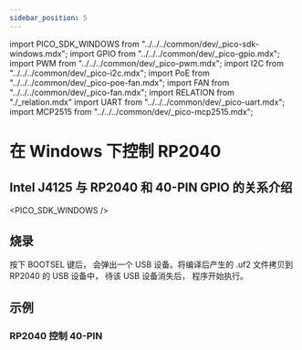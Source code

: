 ```yaml
---
sidebar_position: 5
---
```


import PICO_SDK_WINDOWS from "../../../common/dev/\_pico-sdk-windows.mdx";
import GPIO from "../../../common/dev/\_pico-gpio.mdx";
import PWM from "../../../common/dev/\_pico-pwm.mdx";
import I2C from "../../../common/dev/\_pico-i2c.mdx";
import PoE from "../../../common/dev/\_pico-poe-fan.mdx";
import FAN from "../../../common/dev/\_pico-fan.mdx";
import RELATION from "./\_relation.mdx"
import UART from "../../../common/dev/\_pico-uart.mdx";
import MCP2515 from "../../../common/dev/\_pico-mcp2515.mdx";

# 在 Windows 下控制 RP2040

## Intel J4125 与 RP2040 和 40-PIN GPIO 的关系介绍

<RELATION />

<PICO_SDK_WINDOWS />

## 烧录

按下 BOOTSEL 键后， 会弹出一个 USB 设备。将编译后产生的 .uf2 文件拷贝到 RP2040 的 USB 设备中， 待该 USB 设备消失后， 程序开始执行。

## 示例

### RP2040 控制 40-PIN

<Tabs queryString="type">
    <TabItem value="GPIO">
       <GPIO flash_url="./flash" gpio_definition="./gpio" product_name="Radxa X4"  led_pin="PIN_5" platform="Windows" />
    </TabItem>
    <TabItem value="I2C">
        <I2C flash_url="./flash" product_name="Radxa X4"  scl_pin="PIN_5" sda_pin="PIN_3" platform="Windows" />
    </TabItem>
    <TabItem value="MCP2515">
        <MCP2515 flash_url="./flash" product_name="Radxa X4"  spi_sck="PIN_13" spi_rx="PIN_7" spi_tx="PIN_15" spi_cs="PIN_11" platform="Linux" />
    </TabItem>
     <TabItem value="PWM">
       <PWM flash_url="./flash" product_name="Radxa X4" led_pin="PIN_5" platform="Windows" />
    </TabItem>
     <TabItem value="PoE FAN">
       <PoE flash_url="./flash" product_name="Radxa X4" poe_name="瑞莎 25W PoE+ HAT X4 专用款" poe_img="/img/x/x4/25w_poe_plus_for_x4_04.webp" platform="Windows" />
    </TabItem>
     <TabItem value="UART">
      <UART flash_url="./flash" tty_num="ttyS4" platform="Windows" />
    </TabItem>
</Tabs>

